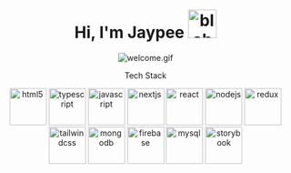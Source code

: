 
<h1 align="center">Hi, I'm Jaypee <img src="https://cdn3.emoji.gg/emojis/7005-blobmusic2.gif" alt="blobmusic2" height="50"/></h1> 
<div align="center">
  <img src="https://c.tenor.com/2tpYSeH4-vMAAAAC/tenor.gif" alt="welcome.gif"/>
</div>

<p align="center">Tech Stack</p>
<div align="center">
  <a link="https://developer.mozilla.org/en-US/docs/Web/HTML"></a><img src="https://cdn.jsdelivr.net/gh/devicons/devicon@latest/icons/html5/html5-original.svg" alt="html5" height="65"/>
  <img src="https://devicons.railway.app/i/typescript.svg" alt="typescript" height="65"/>
  <img src="https://devicons.railway.app/i/javascript.svg" alt="javascript" height="65"/>
  <img src="https://devicons.railway.app/i/nextjs-light.svg" alt="nextjs" height="65"/>
  <img src="https://devicons.railway.app/i/react.svg" alt="react" height="65"/>
  <img src="https://devicons.railway.app/i/nodejs.svg" alt="nodejs" height="65" />
  <img src="https://devicons.railway.app/i/redux.svg" alt="redux" height="65"/>
  <img src="https://cdn.jsdelivr.net/gh/devicons/devicon@latest/icons/tailwindcss/tailwindcss-original.svg" alt="tailwindcss" height="65" />
  <img src="https://devicons.railway.app/i/mongodb.svg" alt="mongodb" height="65"/>
  <img src="https://devicons.railway.app/i/firebase.svg" alt="firebase" height="65"/>
  <img src="https://cdn.jsdelivr.net/gh/devicons/devicon@latest/icons/mysql/mysql-original.svg" alt="mysql" height="65" />      
  <img src="https://cdn.jsdelivr.net/gh/devicons/devicon@latest/icons/storybook/storybook-original.svg" alt="storybook" height="65"/>       
</div >

<!--
**jplacorte/jplacorte** is a ✨ _special_ ✨ repository because its `README.md` (this file) appears on your GitHub profile.

Here are some ideas to get you started:

- 🔭 I’m currently working on ...
- 🌱 I’m currently learning ...
- 👯 I’m looking to collaborate on ...
- 🤔 I’m looking for help with ...
- 💬 Ask me about ...
- 📫 How to reach me: ...
- 😄 Pronouns: ...
- ⚡ Fun fact: ...
-->
